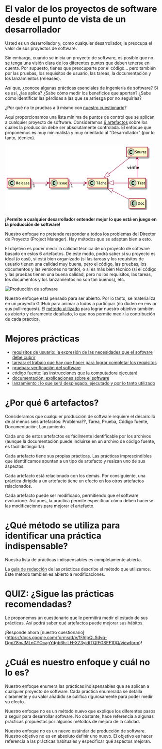 El valor de los proyectos de software desde el punto de vista de un desarrollador
============================================================

Usted es un desarrollador y, como cualquier desarrollador, le preocupa el valor de sus proyectos de software.

Sin embargo, cuando se inicia un proyecto de software, es posible que no se tenga una visión clara de los diferentes puntos que deben tenerse en cuenta.
Por supuesto, tienes que preocuparte por el código... pero también por las pruebas, los requisitos de usuario, las tareas, la documentación y los lanzamientos (releases).

Así que, ¿conoce algunas prácticas esenciales de ingeniería de software? Si es así, ¿las aplica? ¿Sabe cómo medir los beneficios que aportan? ¿Sabe cómo identificar las pérdidas a las que se arriesga por no seguirlas?

¿Por qué no te pruebas a ti mismo con [nuestro cuestionario](https://docs.google.com/forms/d/e/1FAIpQLSdvq-DgoZ8mJMLnCYOcagYdgb6h-LH-XZ3yidtTQfFGSEF1DQ/viewform)?

Aquí proporcionamos una lista mínima de puntos de control que se aplican a cualquier proyecto de software.
Consideramos [6 artefactos](#por-qué-6-artefactos) sobre los cuales la producción debe ser absolutamente controlada.
El enfoque que proponemos es muy minimalista y muy orientado al "Desarrollador" (por lo tanto, técnico).

![Los 6 artefactos](artefacts.png)

**¡Permite a cualquier desarrollador entender mejor lo que está en juego en la producción de software!**

Nuestro enfoque no pretende responder a todos los problemas del Director de Proyecto (Project Manager). Hay métodos que se adaptan bien a esto.

El objetivo es poder medir la calidad técnica de un proyecto de software basado en estos 6 artefactos. De este modo, podrá saber si su proyecto es ideal (o casi), si está bien organizado (si las tareas y los requisitos de usuario tienen una calidad muy buena, pero el código, las pruebas, los documentos y las versiones no tanto), o si es más bien técnico (si el código y las pruebas tienen una buena calidad, pero no los requisitos, las tareas, los documentos y los lanzamientos no son tan buenos), etc.

![Producción de software](radar.png)

Nuestro enfoque está pensado para ser abierto. Por lo tanto, se materializa en un proyecto GitHub para animar a todos a participar (no duden en enviar sus pull-request). El [método utilizado](./METHODE.md) para lograr nuestro objetivo también es abierto y claramente detallado, lo que nos permite medir la contribución de cada práctica.


Mejores prácticas
===============================

* [requisitos de usuario: la expresión de las necesidades que el software debe cubrir](./issue/)
* [tareas: el trabajo que hay que hacer para lograr completar los requisitos](./tache/)
* [pruebas: verificación del software](./test/)
* [código fuente: las instrucciones que la computadora ejecutará](./code/)
* [documentación: explicaciones sobre el software](./doc/)
* [lanzamiento : lo que será desplegado, ejecutado y por lo tanto utilizado](./release/)


¿Por qué 6 artefactos?
======================

Consideramos que cualquier producción de software requiere el desarrollo de al menos seis artefactos: Problema??, Tarea, Prueba, Código fuente, Documentación, Lanzamiento.

Cada uno de estos artefactos es fácilmente identificable por los archivos (aunque la documentación puede incluirse en un archivo de código fuente, es fácil distinguirla).

Cada artefacto tiene sus propias prácticas. Las prácticas imprescindibles que identificamos apuntan a un tipo de artefacto y realzan uno de sus aspectos.

Cada artefacto está relacionado con los demás. Por consiguiente, una práctica dirigida a un artefacto tiene un efecto en los otros artefactos relacionados.

Cada artefacto puede ser modificado, permitiendo que el software evolucione. Así pues, la práctica permite especificar cómo deben hacerse las modificaciones para mejorar el artefacto.


¿Qué método se utiliza para identificar una práctica indispensable?
===================================================================

Nuestra lista de prácticas indispensables es completamente abierta.

La [guía de redacción](./METHODE.md) de las prácticas describe el método que utilizamos. Este método también es abierto a modificaciones.


QUIZ: ¿Sigue las prácticas recomendadas?
==================================

Le proponemos un cuestionario que le permitirá medir el estado de sus prácticas. Así podrá saber qué artefactos puede mejorar sus hábitos.

¡Responde ahora [nuestro cuestionario] (https://docs.google.com/forms/d/e/1FAIpQLSdvq-DgoZ8mJMLnCYOcagYdgb6h-LH-XZ3yidtTQfFGSEF1DQ/viewform)!


¿Cuál es nuestro enfoque y cuál no lo es?
=========================================

Nuestro enfoque enumera las prácticas indispensables que se aplican a cualquier proyecto de software. Cada práctica enumerada se detalla claramente y su valor añadido se califica rigurosamente para poder medir su efecto.

Nuestro enfoque no es un método nuevo que explique los diferentes pasos a seguir para desarrollar software. No obstante, hace referencia a algunas prácticas propuestas por algunos métodos de mejora de la calidad.

Nuestro enfoque no es un nuevo estándar de producción de software. Nuestro objetivo no es en absoluto definir uno nuevo. El objetivo es hacer referencia a las prácticas habituales y especificar qué aspectos mejoran.
